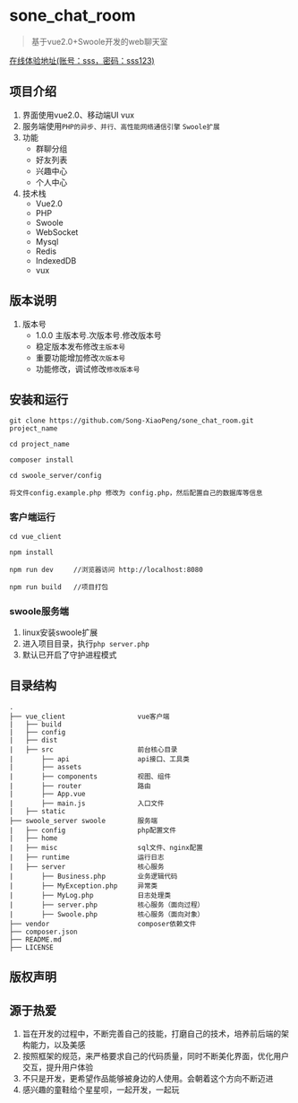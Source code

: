 ﻿# sone_chat_room
> 基于vue2.0+Swoole开发的web聊天室

[在线体验地址(账号：sss，密码：sss123)](http://sone.timeline.hellobirds.top)

## 项目介绍
1. 界面使用vue2.0、移动端UI vux
2. 服务端使用`PHP的异步、并行、高性能网络通信引擎` `Swoole扩展`
3. 功能
    - 群聊分组
    - 好友列表
    - 兴趣中心
    - 个人中心
4. 技术栈
    - Vue2.0
    - PHP
    - Swoole
    - WebSocket
    - Mysql 
    - Redis 
    - IndexedDB
    - vux

## 版本说明
1. 版本号
	- 1.0.0 主版本号.次版本号.修改版本号
	- 稳定版本发布修改`主版本号`
	- 重要功能增加修改`次版本号`
	- 功能修改，调试修改`修改版本号`

## 安装和运行
```
git clone https://github.com/Song-XiaoPeng/sone_chat_room.git project_name

cd project_name 

composer install

cd swoole_server/config 

将文件config.example.php 修改为 config.php，然后配置自己的数据库等信息

```

### 客户端运行
``` 
cd vue_client

npm install

npm run dev     //浏览器访问 http://localhost:8080

npm run build   //项目打包

```

### swoole服务端
1. linux安装swoole扩展
2. 进入项目目录，执行`php server.php` 
3. 默认已开启了守护进程模式

## 目录结构
```
.
├── vue_client                  vue客户端
|   ├── build 
|   ├── config 
|   ├── dist 
|   ├── src                     前台核心目录
|       ├── api                 api接口、工具类
|       ├── assets 
|       ├── components          视图、组件
|       ├── router              路由
|       ├── App.vue 
|       ├── main.js             入口文件
|   ├── static 
├── swoole_server swoole        服务端
|   ├── config                  php配置文件
|   ├── home 
|   ├── misc                    sql文件、nginx配置
|   ├── runtime                 运行日志
|   ├── server                  核心服务
|       ├── Business.php        业务逻辑代码
|       ├── MyException.php     异常类
|       ├── MyLog.php           日志处理类
|       ├── server.php          核心服务（面向过程）
|       ├── Swoole.php          核心服务（面向对象）
├── vendor                      composer依赖文件
├── composer.json
├── README.md
├── LICENSE
```
## 版权声明

## 源于热爱
1. 旨在开发的过程中，不断完善自己的技能，打磨自己的技术，培养前后端的架构能力，以及美感
2. 按照框架的规范，来严格要求自己的代码质量，同时不断美化界面，优化用户交互，提升用户体验
3. 不只是开发，更希望作品能够被身边的人使用。会朝着这个方向不断迈进
4. 感兴趣的童鞋给个星星呗，一起开发，一起玩
